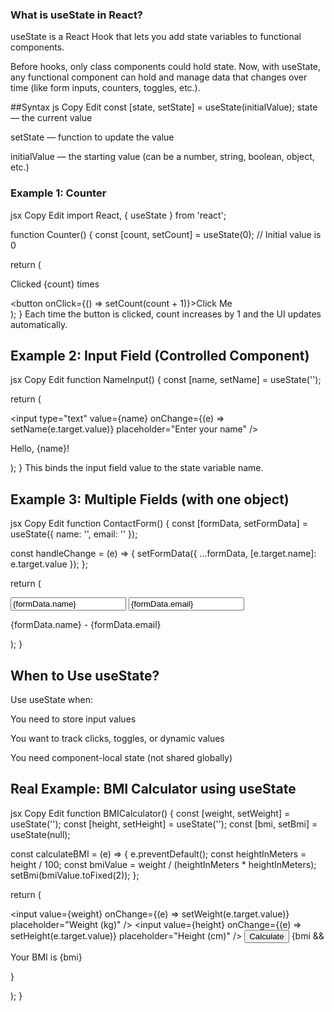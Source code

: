  ### What is useState in React?

 
useState is a React Hook that lets you add state variables to functional components.

Before hooks, only class components could hold state. Now, with useState, any functional component can hold and manage data that changes over time (like form inputs, counters, toggles, etc.).

##Syntax
js
Copy
Edit
const [state, setState] = useState(initialValue);
state — the current value

setState — function to update the value

initialValue — the starting value (can be a number, string, boolean, object, etc.)

### Example 1: Counter
jsx
Copy
Edit
import React, { useState } from 'react';

function Counter() {
  const [count, setCount] = useState(0); // Initial value is 0

  return (
    <div>
      <p>Clicked {count} times</p>
      <button onClick={() => setCount(count + 1)}>Click Me</button>
    </div>
  );
}
Each time the button is clicked, count increases by 1 and the UI updates automatically.

 ## Example 2: Input Field (Controlled Component)
jsx
Copy
Edit
function NameInput() {
  const [name, setName] = useState('');

  return (
    <div>
      <input 
        type="text" 
        value={name}
        onChange={(e) => setName(e.target.value)}
        placeholder="Enter your name"
      />
      <p>Hello, {name}!</p>
    </div>
  );
}
This binds the input field value to the state variable name.

##  Example 3: Multiple Fields (with one object)
jsx
Copy
Edit
function ContactForm() {
  const [formData, setFormData] = useState({
    name: '',
    email: ''
  });

  const handleChange = (e) => {
    setFormData({
      ...formData,
      [e.target.name]: e.target.value
    });
  };

  return (
    <form>
      <input name="name" value={formData.name} onChange={handleChange} />
      <input name="email" value={formData.email} onChange={handleChange} />
      <p>{formData.name} - {formData.email}</p>
    </form>
  );
}

## When to Use useState?
Use useState when:

You need to store input values

You want to track clicks, toggles, or dynamic values

You need component-local state (not shared globally)

## Real Example: BMI Calculator using useState
jsx
Copy
Edit
function BMICalculator() {
  const [weight, setWeight] = useState('');
  const [height, setHeight] = useState('');
  const [bmi, setBmi] = useState(null);

  const calculateBMI = (e) => {
    e.preventDefault();
    const heightInMeters = height / 100;
    const bmiValue = weight / (heightInMeters * heightInMeters);
    setBmi(bmiValue.toFixed(2));
  };

  return (
    <form onSubmit={calculateBMI}>
      <input value={weight} onChange={(e) => setWeight(e.target.value)} placeholder="Weight (kg)" />
      <input value={height} onChange={(e) => setHeight(e.target.value)} placeholder="Height (cm)" />
      <button type="submit">Calculate</button>
      {bmi && <p>Your BMI is {bmi}</p>}
    </form>
  );
}
